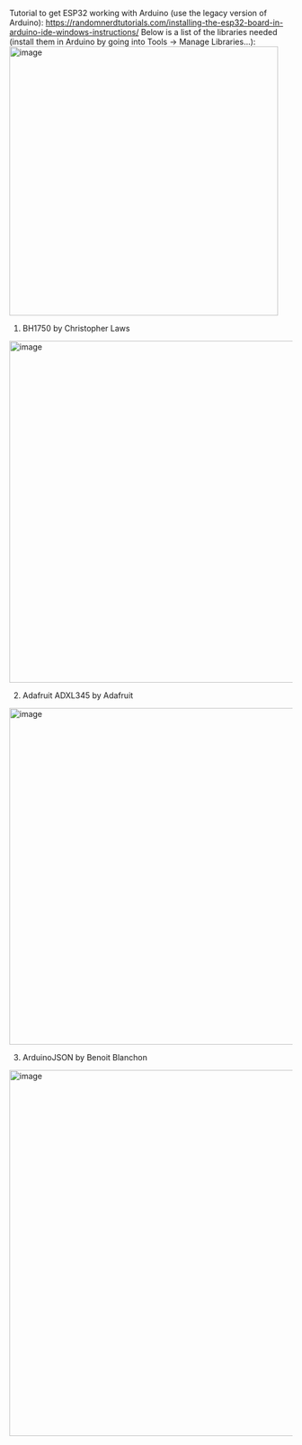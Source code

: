 Tutorial to get ESP32 working with Arduino (use the legacy version of Arduino): https://randomnerdtutorials.com/installing-the-esp32-board-in-arduino-ide-windows-instructions/
Below is a list of the libraries needed (install them in Arduino by going into Tools -> Manage Libraries...):
<img width="478" alt="image" src="https://github.com/Austin0417/Updated-Sensors-Code/assets/79946256/8255fc94-3965-49f7-9ec5-735122fe1643">

1. BH1750 by Christopher Laws
<img width="607" alt="image" src="https://github.com/Austin0417/Updated-Sensors-Code/assets/79946256/058894ca-ce47-40cd-85be-409f5cb99dfe">

2. Adafruit ADXL345 by Adafruit
<img width="598" alt="image" src="https://github.com/Austin0417/Updated-Sensors-Code/assets/79946256/cca9b28d-4b41-43f4-8acc-5a673287e62e">

3. ArduinoJSON by Benoit Blanchon
<img width="650" alt="image" src="https://github.com/Austin0417/Updated-Sensors-Code/assets/79946256/7cfb5422-01f5-4255-93cf-48c03b7b63f3">

